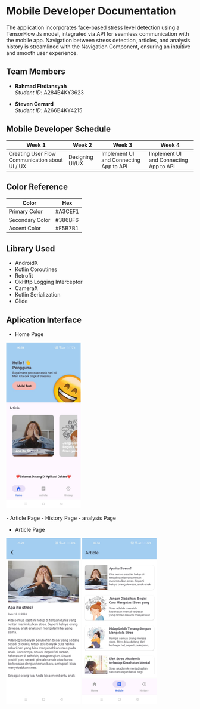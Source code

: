 # Mobile Developer Documentation
The application incorporates face-based stress level detection using a TensorFlow Js model, integrated via API for seamless communication with the mobile app. Navigation between stress detection, articles, and analysis history is streamlined with the Navigation Component, ensuring an intuitive and smooth user experience.

## Team Members
- **Rahmad Firdiansyah**  
  *Student ID*: A284B4KY3623 

- **Steven Gerrard**  
  *Student ID*: A266B4KY4215 
  

## Mobile Developer Schedule

| Week 1                 | Week 2                   | Week 3                               | Week 4                                  |
| ---------------------- | ------------------------ | ------------------------------------ | --------------------------------------- |
| Creating User Flow Communication about UI / UX  | Designing UI/UX   | Implement UI and Connecting App to API | Implement UI and Connecting App to API |



## Color Reference

| Color             | Hex                                                                |
| ----------------- | ------------------------------------------------------------------ |
| Primary Color | #A3CEF1 |
| Secondary Color | #386BF6 |
| Accent Color | #F5B7B1 |




## Library Used
- AndroidX
- Kotlin Coroutines
- Retrofit
- OkHttp Logging Interceptor
- CameraX
- Kotlin Serialization
- Glide

## Aplication Interface

- Home Page
<p>
  <img src="https://github.com/Rahmadfirdiansyah/Operasi-matriks/blob/main/ss/WhatsApp%20Image%202024-12-13%20at%2000.39.02%20(1).jpeg" width="200"/>
</p>
- Article Page
- History Page
- analysis Page

- Article Page
<p>
  <img src="https://github.com/Rahmadfirdiansyah/Operasi-matriks/blob/main/ss/Screenshot_2024-12-11-23-21-04-57_8bdc71b7a45787327429921bdf8e4070.jpg" width="200"/>
  <img src="https://github.com/Rahmadfirdiansyah/Operasi-matriks/blob/main/ss/WhatsApp%20Image%202024-12-13%20at%2000.39.03.jpeg" width="200"/>
</p>
